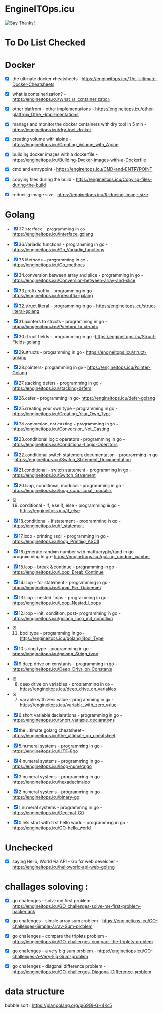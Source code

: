 # EngineITOps.icu
[![Say Thanks!](https://img.shields.io/badge/Say%20Thanks-!-1EAEDB.svg)](https://saythanks.io/to/sangam14)
# To Do List Checked 

# Docker

- [x] the ultimate docker cheatsheets - https://engineitops.icu/The-Ultimate-Docker-Cheatsheets
- [x] what is containerization? - https://engineitops.icu/What_is_containerization
- [x] other platfrom - other implementations - https://engineitops.icu/other-platfrom_Othe_-Implementations
- [x] manage and monitor the docker containers with dry tool in 5 min - https://engineitops.icu/dry_tool_docker
- [x] creating volume with alpine - https://engineitops.icu/Creating_Volume_with_Alpine
- [x] building docker images with a dockerfile -https://engineitops.icu/Building-Docker-images-with-a-Dockerfile
- [x] cmd and entrypoint - https://engineitops.icu/CMD-and-ENTRYPOINT
- [x] copying files during the build - https://engineitops.icu/Copying-files-during-the-build
- [x] reducing image size - https://engineitops.icu/Reducing-image-size


# Golang 
- [x] 37.interface - programming in go - https://engineitops.icu/interface_golang
- [x] 36.Variadic functions - programming in go - https://engineitops.icu/Go_Variadic_functions
- [x] 35.Methods - programming in go - https://engineitops.icu/Go_methods
- [x] 34.conversion between array and slice - programming in go - https://engineitops.icu/Conversion-between-array-and-slice
- [x] 33.prefix suffix - programming in go - https://engineitops.icu/presuffix-golang
- [x] 32.struct literal - programming in go - https://engineitops.icu/struct-literal-golang
- [x] 31.pointers to structs - programming in go - https://engineitops.icu/Pointers-to-structs
- [x] 30.struct fields - programming in go -https://engineitops.icu/Struct-Fields-golang
- [x] 29.structs - programming in go - https://engineitops.icu/struct-golang
- [x] 28.pointers- programming in go - https://engineitops.icu/Pointer-Golang
- [x] 27.stacking defers - programming in go -https://engineitops.icu/stacking-defers
- [x] 26.defer - programming in go- https://engineitops.icu/defer-golang
- [x] 25.creating your own type - programming in go - https://engineitops.icu/Creating_Your_Own_Type
- [x] 24.conversion, not casting - programming in go - https://engineitops.icu/Conversion_Not_Casting
- [x] 23.conditional logic operators - programming in go -https://engineitops.icu/Conditional-Logic-Operators
- [x] 22.conditional switch statement documentation - programming in go -https://engineitops.icu/Switch_Statement_Documentation
- [x] 21.conditional - switch statement - programming in go - https://engineitops.icu/Switch_Statement
- [x] 20.loop, conditional, modulus - programming in go - https://engineitops.icu/loop_conditional_modulus
- [x] 19. conditional - if, else if, else - programming in go - https://engineitops.icu/if_else
- [x] 18.conditional - if statement - programming in go - https://engineitops.icu/if_statement
- [x] 17.loop - printing ascii - programming in go - https://engineitops.icu/loop_Printing_ASCII
- [x] 16.generate random number with math/crypto/rand in go - programming in go- https://engineitops.icu/golang_random_number
- [x] 15.loop - break & continue - programming in go -https://engineitops.icu/Loop_Break_Continue
- [x] 14.loop - for statement - programming in go - https://engineitops.icu/Loop_For_Statement
- [x] 13.loop - nested loops - programming in go - https://engineitops.icu/Loop_Nested_Loops
- [x] 12.loop - init, condition, post- programming in go -https://engineitops.icu/golang_loop_init_condition
- [x] 11. bool type - programming in go - https://engineitops.icu/golang_Bool_Type
- [x] 10.string type - programming in go - https://engineitops.icu/golang_String_type
- [x] 9.deep drive on constants - programming in go - https://engineitops.icu/Deep_Drive_on_Constants
- [x] 8. deep drive on variables - programming in go - https://engineitops.icu/deep_drive_on_variables
- [x] 7. variable with zero value - programming in go - https://engineitops.icu/variable_with_zero_value
- [x] 6.short variable declarations - programming in go - https://engineitops.icu/Short_variable_declarations
- [x] the ultimate golang cheatsheet - https://engineitops.icu/the_ultimate_go_cheatsheet
- [x] 5.numeral systems - programming in go - https://engineitops.icu/UTF-8go
- [x] 4.numeral systems - programming in go - https://engineitops.icu/loop-numeralgo
- [x] 3.numeral systems - programming in go - https://engineitops.icu/hexadecimalgo
- [x] 2.numeral systems - programming in go - https://engineitops.icu/binary-go 
- [x] 1.numeral systems - programming in go - https://engineitops.icu/Decimal-GO
- [x] 0.lets start with first hello world - programming in go - https://engineitops.icu/GO-hello_world


# Unchecked 

- [x] saying Hello, World via API - Go for web developer - https://engineitops.icu/helloworld-api-web-golang


# challages soloving :

- [x] go challenges - solve me first problem - https://engineitops.icu/GO_challenges-solve-me-first-problem-hackerrank
- [x] go challenges - simple array sum problem - https://engineitops.icu/GO-challenges-Simple-Array-Sum-problem
- [x] go challenges - compare the triplets problem - https://engineitops.icu/GO-challenges-compare-the-triplets-problem
- [x]  go challenges - a very big sum problem - https://engineitops.icu/GO-challenges-A-Very-Big-Sum-problem
- [x] go challenges - diagonal difference problem - https://engineitops.icu/GO-challenges-Diagonal-Difference-problem


# data structure 

bubble sort : https://play.golang.org/p/69Gi-GH4Ko5
